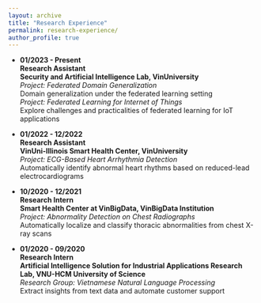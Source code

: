 ```yaml
---
layout: archive
title: "Research Experience"
permalink: research-experience/
author_profile: true
---
```


* **01/2023 - Present**<br />
**Research Assistant**<br />
**Security and Artificial Intelligence Lab, VinUniversity**<br />
*Project: Federated Domain Generalization*<br />
Domain generalization under the federated learning setting<br />
*Project: Federated Learning for Internet of Things*<br />
Explore challenges and practicalities of federated learning for IoT applications

* **01/2022 - 12/2022**<br />
**Research Assistant**<br />
**VinUni-Illinois Smart Health Center, VinUniversity**<br />
*Project: ECG-Based Heart Arrhythmia Detection*<br />
Automatically identify abnormal heart rhythms based on reduced-lead electrocardiograms

* **10/2020 - 12/2021**<br />
**Research Intern**<br />
**Smart Health Center at VinBigData, VinBigData Institution**<br />
*Project: Abnormality Detection on Chest Radiographs*<br />
Automatically localize and classify thoracic abnormalities from chest X-ray scans

* **01/2020 - 09/2020**<br />
**Research Intern**<br />
**Artificial Intelligence Solution for Industrial Applications Research Lab, VNU-HCM University of Science**<br />
*Research Group: Vietnamese Natural Language Processing*<br />
Extract insights from text data and automate customer support